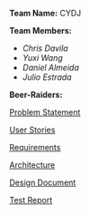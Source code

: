 **Team Name:** CYDJ

**Team Members:**

- *Chris Davila*
- *Yuxi Wang*
- *Daniel Almeida*
- *Julio Estrada*			

**Beer-Raiders:**

[Problem Statement](/problem.md)

[User Stories](/userstories.md)

[Requirements](/requirements.md)

[Architecture](/architecture.md)

[Design Document](/design.md)

[Test Report](/testreport.md)